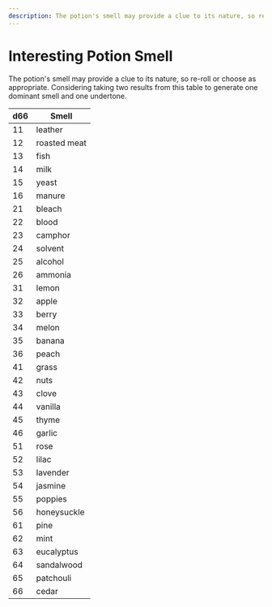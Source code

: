 ```yaml
---
description: The potion's smell may provide a clue to its nature, so re-roll or choose as appropriate. Considering taking two results from this table to generate one dominant smell and one undertone.
---
```


# Interesting Potion Smell

The potion's smell may provide a clue to its nature, so re-roll or choose as appropriate. Considering taking two results from this table to generate one dominant smell and one undertone.

| d66 | Smell |
| - | - |
| 11 | leather |
| 12 | roasted meat |
| 13 | fish |
| 14 | milk |
| 15 | yeast |
| 16 | manure |
| 21 | bleach |
| 22 | blood |
| 23 | camphor |
| 24 | solvent |
| 25 | alcohol |
| 26 | ammonia |
| 31 | lemon |
| 32 | apple |
| 33 | berry |
| 34 | melon |
| 35 | banana |
| 36 | peach |
| 41 | grass |
| 42 | nuts |
| 43 | clove |
| 44 | vanilla |
| 45 | thyme |
| 46 | garlic |
| 51 | rose |
| 52 | lilac |
| 53 | lavender |
| 54 | jasmine |
| 55 | poppies |
| 56 | honeysuckle |
| 61 | pine |
| 62 | mint |
| 63 | eucalyptus |
| 64 | sandalwood |
| 65 | patchouli |
| 66 | cedar |